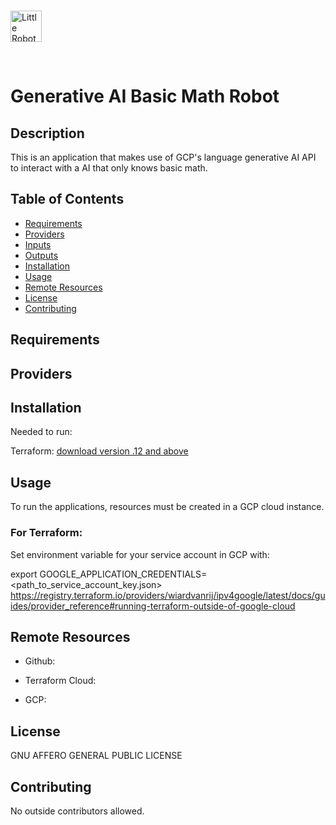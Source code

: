 <br/>

<img src="./src/math_robot_friend.png"
     alt="Little Robot Image"
     style="margin-right: 10px; height: 50px;" />

<br/>

# Generative AI Basic Math Robot

## Description
This is an application that makes use of GCP's language generative AI API to interact with a AI that only knows basic math.

## Table of Contents
* [Requirements](#requirements)
* [Providers](#providers)
* [Inputs](#inputs)
* [Outputs](#outputs)
* [Installation](#installation)
* [Usage](#usage)
* [Remote Resources](#remote-resources)
* [License](#license)
* [Contributing](#contributing)

## Requirements



## Providers



## Installation
Needed to run:

Terraform: [download version .12 and above](https://www.terraform.io/downloads)


## Usage

To run the applications, resources must be created in a GCP cloud instance.

### For Terraform: 
Set environment variable for your service account in GCP with:

 export GOOGLE_APPLICATION_CREDENTIALS=<path_to_service_account_key.json>
 https://registry.terraform.io/providers/wiardvanrij/ipv4google/latest/docs/guides/provider_reference#running-terraform-outside-of-google-cloud



## Remote Resources

* Github: 

* Terraform Cloud: 

* GCP: 

## License
GNU AFFERO GENERAL PUBLIC LICENSE

## Contributing
No outside contributors allowed.


